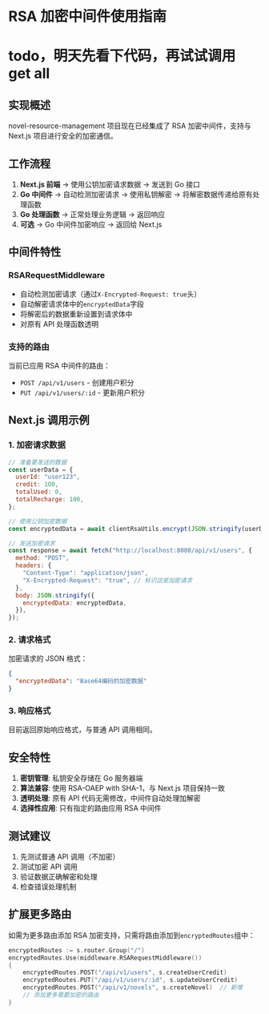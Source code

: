 # RSA 加密中间件使用指南

# todo，明天先看下代码，再试试调用 get all

## 实现概述

novel-resource-management 项目现在已经集成了 RSA 加密中间件，支持与 Next.js 项目进行安全的加密通信。

## 工作流程

1. **Next.js 前端** → 使用公钥加密请求数据 → 发送到 Go 接口
2. **Go 中间件** → 自动检测加密请求 → 使用私钥解密 → 将解密数据传递给原有处理函数
3. **Go 处理函数** → 正常处理业务逻辑 → 返回响应
4. **可选** → Go 中间件加密响应 → 返回给 Next.js

## 中间件特性

### RSARequestMiddleware

- 自动检测加密请求（通过`X-Encrypted-Request: true`头）
- 自动解密请求体中的`encryptedData`字段
- 将解密后的数据重新设置到请求体中
- 对原有 API 处理函数透明

### 支持的路由

当前已应用 RSA 中间件的路由：

- `POST /api/v1/users` - 创建用户积分
- `PUT /api/v1/users/:id` - 更新用户积分

## Next.js 调用示例

### 1. 加密请求数据

```javascript
// 准备要发送的数据
const userData = {
  userId: "user123",
  credit: 100,
  totalUsed: 0,
  totalRecharge: 100,
};

// 使用公钥加密数据
const encryptedData = await clientRsaUtils.encrypt(JSON.stringify(userData));

// 发送加密请求
const response = await fetch("http://localhost:8080/api/v1/users", {
  method: "POST",
  headers: {
    "Content-Type": "application/json",
    "X-Encrypted-Request": "true", // 标识这是加密请求
  },
  body: JSON.stringify({
    encryptedData: encryptedData,
  }),
});
```

### 2. 请求格式

加密请求的 JSON 格式：

```json
{
  "encryptedData": "Base64编码的加密数据"
}
```

### 3. 响应格式

目前返回原始响应格式，与普通 API 调用相同。

## 安全特性

1. **密钥管理**: 私钥安全存储在 Go 服务器端
2. **算法兼容**: 使用 RSA-OAEP with SHA-1，与 Next.js 项目保持一致
3. **透明处理**: 原有 API 代码无需修改，中间件自动处理加解密
4. **选择性应用**: 只有指定的路由应用 RSA 中间件

## 测试建议

1. 先测试普通 API 调用（不加密）
2. 测试加密 API 调用
3. 验证数据正确解密和处理
4. 检查错误处理机制

## 扩展更多路由

如需为更多路由添加 RSA 加密支持，只需将路由添加到`encryptedRoutes`组中：

```go
encryptedRoutes := s.router.Group("/")
encryptedRoutes.Use(middleware.RSARequestMiddleware())
{
    encryptedRoutes.POST("/api/v1/users", s.createUserCredit)
    encryptedRoutes.PUT("/api/v1/users/:id", s.updateUserCredit)
    encryptedRoutes.POST("/api/v1/novels", s.createNovel)  // 新增
    // 添加更多需要加密的路由
}
```
